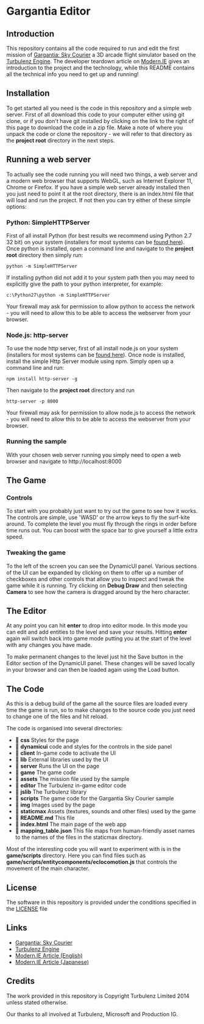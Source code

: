 
# Gargantia Editor

## Introduction

This repository contains all the code required to run and edit the first mission of [Gargantia: Sky Courier](http://fly.gargantia.jp) a 3D arcade flight simulator based on the [Turbulenz Engine](http://github.com/turbulenz/turbulenz_engine). The developer teardown article on [Modern.IE](http://www.modern.ie/en-us/demos/gargantia) gives an introduction to the project and the technology, while this README contains all the technical info you need to get up and running!

## Installation

To get started all you need is the code in this repository and a simple web server. First of all download this code to your computer either using git clone, or if you don't have git installed by clicking on the link to the right of this page to download the code in a zip file. Make a note of where you unpack the code or clone the repository - we will refer to that directory as the **project root** directory in the next steps.

## Running a web server

To actually see the code running you will need two things, a web server and a modern web browser that supports WebGL, such as Internet Explorer 11, Chrome or Firefox. If you have a simple web server already installed then you just need to point it at the root directory, there is an index.html file that will load and run the project. If not then you can try either of these simple options:

### Python: SimpleHTTPServer

First of all install Python (for best results we recommend using Python 2.7 32 bit) on your system (installers for most systems can be [found here](http://python.org)). Once python is installed, open a command line and navigate to the **project root** directory then simply run:

```
python -m SimpleHTTPServer
```

If installing python did not add it to your system path then you may need to explicitly give the path to your python interpreter, for example:

```
c:\Python27\python -m SimpleHTTPServer
```

Your firewall may ask for permission to allow python to access the network - you will need to allow this to be able to access the webserver from your browser.

### Node.js: http-server

To use the node http server, first of all install node.js on your system (installers for most systems can be [found here](http://nodejs.org)). Once node is installed, install the simple Http Server module using npm. Simply open up a command line and run:

```
npm install http-server -g
```

Then navigate to the **project root** directory and run

```
http-server -p 8000
```

Your firewall may ask for permission to allow node.js to access the network - you will need to allow this to be able to access the webserver from your browser.

### Running the sample

With your chosen web server running you simply need to open a web browser and navigate to http://localhost:8000

## The Game

### Controls

To start with you probably just want to try out the game to see how it works. The controls are simple, use 'WASD' or the arrow keys to fly the surf-kite around. To complete the level you must fly through the rings in order before time runs out. You can boost with the space bar to give yourself a little extra speed.

### Tweaking the game

To the left of the screen you can see the DynamicUI panel. Various sections of the UI can be expanded by clicking on them to offer up a number of checkboxes and other controls that allow you to inspect and tweak the game while it is running. Try clicking on **Debug Draw** and then selecting **Camera** to see how the camera is dragged around by the hero character.

## The Editor

At any point you can hit **enter** to drop into editor mode. In this mode you can edit and add entities to the level and save your results. Hitting **enter** again will switch back into game mode putting you at the start of the level with any changes you have made.

To make permanent changes to the level just hit the Save button in the Editor section of the DynamicUI panel. These changes will be saved locally in your browser and can then be loaded again using the Load button.

## The Code

As this is a debug build of the game all the source files are loaded every time the game is run, so to make changes to the source code you just need to change one of the files and hit reload.

The code is organised into several directories:

- :file_folder: **css** Styles for the page
- :file_folder: **dynamicui** code and styles for the controls in the side panel
 - :file_folder: **client** In-game code to activate the UI
 - :file_folder: **lib** External libraries used by the UI
 - :file_folder: **server** Runs the UI on the page
- :file_folder: **game** The game code
 - :file_folder: **assets** The mission file used by the sample
 - :file_folder: **editor** The Turbulenz in-game editor code
 - :file_folder: **jslib** The Turbulenz library
 - :file_folder: **scripts** The game code for the Gargantia Sky Courier sample
- :file_folder: **img** Images used by the page
- :file_folder: **staticmax** Assets (textures, sounds and other files) used by the game
- :scroll: **README.md** This file
- :scroll: **index.html** The main page of the web app
- :scroll: **mapping_table.json** This file maps from human-friendly asset names to the names of the files in the staticmax directory.

Most of the interesting code you will want to experiment with is in the **game/scripts** directory. Here you can find files such as **game/scripts/entitycomponents/eclocomotion.js** that controls the movement of the main character.

## License

The software in this repository is provided under the conditions specified in the [LICENSE](LICENSE) file

## Links

- [Gargantia: Sky Courier](http://fly.gargantia.jp)
- [Turbulenz Engine](http://biz.turbulenz.com)
- [Modern.IE Article (English)](http://www.modern.ie/en-us/demos/gargantia)
- [Modern.IE Article (Japanese)](http://www.modern.ie/ja-jp/demos/gargantia)

## Credits

The work provided in this repository is Copyright Turbulenz Limited 2014 unless stated otherwise.

Our thanks to all involved at Turbulenz, Microsoft and Production IG.

